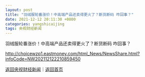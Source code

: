 ```yaml
---
layout: post
title: "羽绒服轮番涨价！中高端产品还卖得更火了？断货断码 咋回事？"
date: 2021-12-12 20:11:30 +0800
categories: yangshicaijing
tags: 央视财经新闻
---
```

羽绒服轮番涨价！中高端产品还卖得更火了？断货断码 咋回事？


<http://choicewzp1.eastmoney.com/html_News/NewsShare.html?infoCode=NW202112122210859450>

[返回央视财经新闻](//finews.withounder.com/yangshicaijing/)｜[返回首页](//finews.withounder.com/)